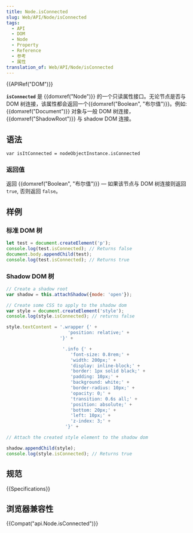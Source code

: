 ```yaml
---
title: Node.isConnected
slug: Web/API/Node/isConnected
tags:
  - API
  - DOM
  - Node
  - Property
  - Reference
  - 参考
  - 属性
translation_of: Web/API/Node/isConnected
---
```

{{APIRef("DOM")}}

**`isConnected`** 是 {{domxref("Node")}} 的一个只读属性接口。无论节点是否与 DOM 树连接，该属性都会返回一个{{domxref("Boolean", "布尔值")}}。例如: {{domxref("Document")}} 对象与一般 DOM 树连接，{{domxref("ShadowRoot")}} 与 shadow DOM 连接。

## 语法

```plain
var isItConnected = nodeObjectInstance.isConnected
```

### 返回值

返回 {{domxref("Boolean", "布尔值")}} — 如果该节点与 DOM 树连接则返回 `true`, 否则返回 `false`。

## 样例

### 标准 DOM 树

```js
let test = document.createElement('p');
console.log(test.isConnected); // Returns false
document.body.appendChild(test);
console.log(test.isConnected); // Returns true
```

### Shadow DOM 树

```js
// Create a shadow root
var shadow = this.attachShadow({mode: 'open'});

// Create some CSS to apply to the shadow dom
var style = document.createElement('style');
console.log(style.isConnected); // returns false

style.textContent = '.wrapper {' +
                       'position: relative;' +
                    '}' +

                     '.info {' +
                        'font-size: 0.8rem;' +
                        'width: 200px;' +
                        'display: inline-block;' +
                        'border: 1px solid black;' +
                        'padding: 10px;' +
                        'background: white;' +
                        'border-radius: 10px;' +
                        'opacity: 0;' +
                        'transition: 0.6s all;' +
                        'position: absolute;' +
                        'bottom: 20px;' +
                        'left: 10px;' +
                        'z-index: 3;' +
                      '}' +

// Attach the created style element to the shadow dom

shadow.appendChild(style);
console.log(style.isConnected); // Returns true
```

## 规范

{{Specifications}}

## 浏览器兼容性

{{Compat("api.Node.isConnected")}}
